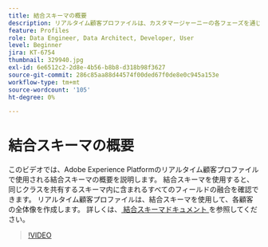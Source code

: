 ```yaml
---
title: 結合スキーマの概要
description: リアルタイム顧客プロファイルは、カスタマージャーニーの各フェーズを通じて、クロスチャネルパーソナライゼーションを大規模に強化します。 スキーマと対応するデータセットの両方を有効にすることで、リアルタイム顧客プロファイルに対してバッチデータまたはストリーミングデータを有効にできます。
feature: Profiles
role: Data Engineer, Data Architect, Developer, User
level: Beginner
jira: KT-6754
thumbnail: 329940.jpg
exl-id: 6e6512c2-2d8e-4b56-b8b8-d318b98f3627
source-git-commit: 286c85aa88d44574f00ded67f0de8e0c945a153e
workflow-type: tm+mt
source-wordcount: '105'
ht-degree: 0%

---
```


# 結合スキーマの概要

このビデオでは、Adobe Experience Platformのリアルタイム顧客プロファイルで使用される結合スキーマの概要を説明します。 結合スキーマを使用すると、同じクラスを共有するスキーマ内に含まれるすべてのフィールドの融合を確認できます。 リアルタイム顧客プロファイルは、結合スキーマを使用して、各顧客の全体像を作成します。 詳しくは、[ 結合スキーマドキュメント ](https://experienceleague.adobe.com/docs/experience-platform/profile/union-schemas/union-schema.html) を参照してください。

>[!VIDEO](https://video.tv.adobe.com/v/329940?learn=on&enablevpops)
